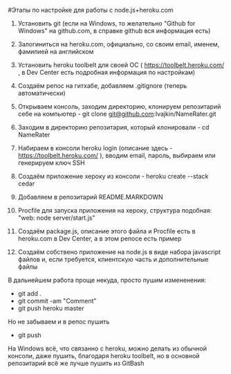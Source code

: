 ﻿#Этапы по настройке для работы с node.js+heroku.com

1. Установить git (если на Windows, то желательно "Github for Windows" на github.com, в справке github вся информация есть)

2. Залогиниться на heroku.com, официально, со своим email, именем, фамилией на английском

3. Установить heroku toolbelt для своей ОС ( https://toolbelt.heroku.com/ , в Dev Center есть подробная информация по настройкам)

4. Создаём репос на гитхабе, добавляем .gitignore (теперь автоматически)

5. Открываем консоль, заходим директорию, клонируем репозитарий себе на компьютер - git clone git@github.com:Ivajkin/NameRater.git

6. Заходим в директорию репозитария, который клонировали - cd NameRater

7. Набираем в консоли heroku login (описание здесь - https://toolbelt.heroku.com/ ), вводим email, пароль, выбираем или генерируем ключ SSH

8. Создаём приложение хероку из консоли - heroku create --stack cedar

9. Добавляем в репозитарий README.MARKDOWN

10. Procfile для запуска приложения на хероку, структура подобная: "web: node server/start.js"

11. Создаём package.js, описание этого файла и Procfile есть в heroku.com в Dev Center, а в этом репосе есть пример

12. Создаём собствено приложение на node.js в виде набора javascript файлов и, если требуется, клиентскую часть и дополнительные файлы

В дальнейшем работа проще некуда, просто пушим измененения:

* git add .
* git commit -am "Comment"
* git push heroku master

Но не забываем и в репос пушить

* git push

На Windows всё, что связанно с heroku, можно делать из обычной консоли, даже пушить, благодаря heroku toolbelt, но в основной репозитарий всё же лучше пушить из GitBash